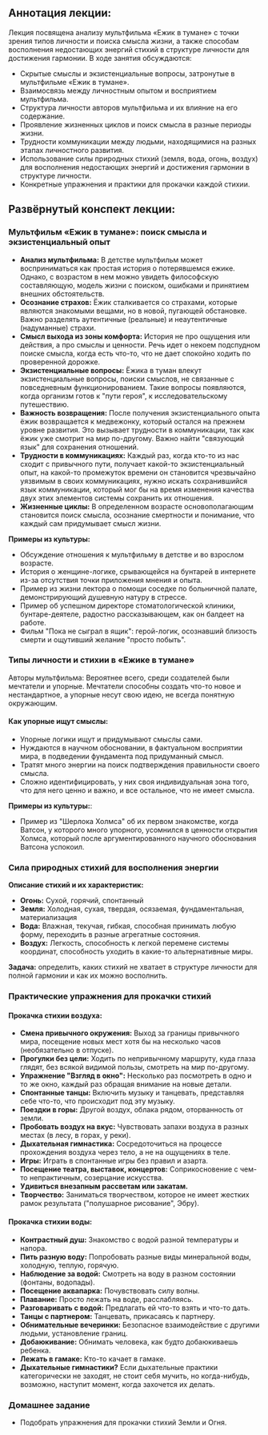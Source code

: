 ## Аннотация лекции:

Лекция посвящена анализу мультфильма «Ежик в тумане» с точки зрения типов личности и поиска смысла жизни, а также способам восполнения недостающих энергий стихий в структуре личности для достижения гармонии. В ходе занятия обсуждаются:

- Скрытые смыслы и экзистенциальные вопросы, затронутые в мультфильме «Ежик в тумане».
- Взаимосвязь между личностным опытом и восприятием мультфильма.
- Структура личности авторов мультфильма и их влияние на его содержание.
- Проявление жизненных циклов и поиск смысла в разные периоды жизни.
- Трудности коммуникации между людьми, находящимися на разных этапах личностного развития.
- Использование силы природных стихий (земля, вода, огонь, воздух) для восполнения недостающих энергий и достижения гармонии в структуре личности.
- Конкретные упражнения и практики для прокачки каждой стихии.

## Развёрнутый конспект лекции:

### Мультфильм «Ежик в тумане»: поиск смысла и экзистенциальный опыт

- **Анализ мультфильма:** В детстве мультфильм может восприниматься как простая история о потерявшемся ежике. Однако, с возрастом в нем можно увидеть философскую составляющую, модель жизни с поиском, ошибками и принятием внешних обстоятельств.
- **Осознание страхов:** Ёжик сталкивается со страхами, которые являются знакомыми вещами, но в новой, пугающей обстановке. Важно разделять аутентичные (реальные) и неаутентичные (надуманные) страхи.
- **Смысл выхода из зоны комфорта:** История не про ощущения или действия, а про смыслы и ценности. Речь идет о некоем подспудном поиске смысла, когда есть что-то, что не дает спокойно ходить по проверенной дорожке.
- **Экзистенциальные вопросы:** Ёжика в туман влекут экзистенциальные вопросы, поиски смыслов, не связанные с повседневным функционированием. Такие вопросы появляются, когда организм готов к "пути героя", к исследовательскому путешествию.
- **Важность возвращения:** После получения экзистенциального опыта ёжик возвращается к медвежонку, который остался на прежнем уровне развития. Это вызывает трудности в коммуникации, так как ёжик уже смотрит на мир по-другому. Важно найти "связующий язык" для сохранения отношений.
- **Трудности в коммуникациях:** Каждый раз, когда кто-то из нас сходит с привычного пути, получает какой-то экзистенциальный опыт, на какой-то промежуток времени он становится чрезвычайно уязвимым в своих коммуникациях, нужно искать сохранившийся язык коммуникации, который мог бы на время изменения качества двух этих элементов системы сохранить их отношения.
- **Жизненные циклы:** В определенном возрасте основополагающим становится поиск смысла, осознание смертности и понимание, что каждый сам придумывает смысл жизни.

**Примеры из культуры:**

- Обсуждение отношения к мультфильму в детстве и во взрослом возрасте.
- История о женщине-логике, срывающейся на бунтарей в интернете из-за отсутствия точки приложения мнения и опыта.
- Пример из жизни лектора о помощи соседке по больничной палате, демонстрирующий душевную натуру в стрессе.
- Пример об успешном директоре стоматологической клиники, бунтаре-деятеле, радостно рассказывающем, как он балдеет на работе.
- Фильм "Пока не сыграл в ящик": герой-логик, осознавший близость смерти и ощутивший желание "просто побыть".

### Типы личности и стихии в «Ежике в тумане»

Авторы мультфильма: Вероятнее всего, среди создателей были мечтатели и упорные.
Мечтатели способны создать что-то новое и нестандартное, а упорные несут свою идею, не всегда понятную окружающим.

#### Как упорные ищут смыслы:

- Упорные логики ищут и придумывают смыслы сами.
- Нуждаются в научном обосновании, в фактуальном восприятии мира, в подведении фундамента под придуманный смысл.
- Тратят много энергии на поиск подтверждения правильности своего смысла.
- Сложно идентифицировать, у них своя индивидуальная зона того, что для него ценно и важно, и все остальное, что не имеет смысла.

**Примеры из культуры:**:
- Пример из "Шерлока Холмса" об их первом знакомстве, когда Ватсон, у которого много упорного, усомнился в ценности открытия Холмса, который после аргументированного научного обоснования Ватсона успокоил.

### Сила природных стихий для восполнения энергии

**Описание стихий и их характеристик:**

- **Огонь:** Сухой, горячий, спонтанный
- **Земля:** Холодная, сухая, твердая, осязаемая, фундаментальная, материализация
- **Вода:** Влажная, текучая, гибкая, способная принимать любую форму, переходить в разные агрегатные состояния.
- **Воздух:** Легкость, способность к легкой перемене системы координат, способность уходить в какие-то альтернативные миры.

**Задача:** определить, каких стихий не хватает в структуре личности для полной гармонии и как их можно восполнить.

### Практические упражнения для прокачки стихий

#### Прокачка стихии воздуха:

- **Смена привычного окружения:** Выход за границы привычного мира, посещение новых мест хотя бы на несколько часов (необязательно в отпуске).
- **Прогулки без цели:** Ходить по непривычному маршруту, куда глаза глядят, без всякой видимой пользы, смотреть на мир по-другому.
- **Упражнение "Взгляд в окно":** Несколько раз посмотреть в одно и то же окно, каждый раз обращая внимание на новые детали.
- **Спонтанные танцы:** Включить музыку и танцевать, представляя себе что-то, что происходит под эту музыку.
- **Поездки в горы:** Другой воздух, облака рядом, оторванность от земли.
- **Пробовать воздух на вкус:** Чувствовать запахи воздуха в разных местах (в лесу, в горах, у реки).
- **Дыхательная гимнастика:** Сосредоточиться на процессе прохождения воздуха через тело, а не на ощущениях в теле.
- **Игры:** Играть в спонтанные игры без правил и азарта.
- **Посещение театра, выставок, концертов:** Соприкосновение с чем-то непрактичным, созерцание искусства.
- **Удивиться внезапным рассветам или закатам.**
- **Творчество:** Заниматься творчеством, которое не имеет жестких рамок результата ("полушарное рисование", Эбру).

#### Прокачка стихии воды:

- **Контрастный душ:** Знакомство с водой разной температуры и напора.
- **Пить разную воду:** Попробовать разные виды минеральной воды, холодную, теплую, горячую.
- **Наблюдение за водой:** Смотреть на воду в разном состоянии (фонтаны, водопады).
- **Посещение аквапарка:** Почувствовать силу волны.
- **Плавание:** Просто лежать на воде, расслабляясь.
- **Разговаривать с водой:** Предлагать ей что-то взять и что-то дать.
- **Танцы с партнером:** Танцевать, прикасаясь к партнеру.
- **Обнимательные вечеринки:** Безопасное взаимодействие с другими людьми, установление границ.
- **Добаюкивание:** Обнимать человека, как будто добаюкиваешь ребенка.
- **Лежать в гамаке:** Кто-то качает в гамаке.
- **Дыхательные гимнастики?** Если дыхательные практики категорически не заходят, не стоит себя мучить, но когда-нибудь, возможно, наступит момент, когда захочется их делать.

### Домашнее задание
- Подобрать упражнения для прокачки стихий Земли и Огня.
